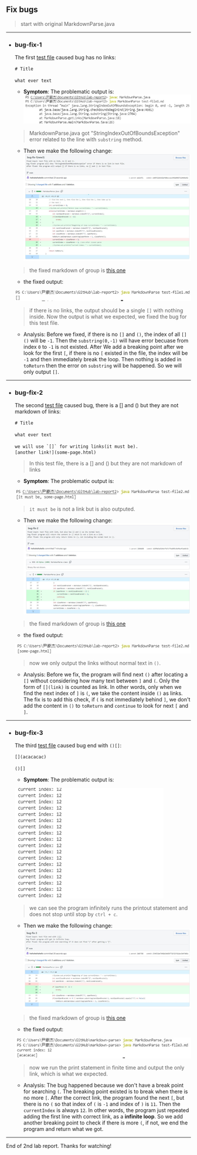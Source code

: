 ## Fix bugs
> start with original MarkdownParse.java

---

* ### **bug-fix-1**

    The first [test file](https://heihaheihahello.github.io/lab-report2/test-file1.md) caused bug has no links:

    ```
    # Title

    what ever text
    ```
    - **Symptom**: The problematic output is: 
    ![Image](1w.jpg)
    > MarkdownParse.java got "StringIndexOutOfBoundsException" error related to the line with `substring` method.

    - Then we make the following change:
    ![Image](1_fix.jpg)
    > the fixed markdown of group is [this one](https://github.com/heihaheihahello/markdown-parse/commit/cb05f22b9c82efd0bcccac345a8483712464bd52#diff-c703a0ec03474d601c6bf846740b293e0538bccf38d5f677a302457479e9c652)

    - the fixed output: 

    ![Image](1fixed.jpg)

    > if there is no links, the output should be a single `[]` with nothing inside. Now the output is what we expected, we fixed the bug for this test file.

    - Analysis: Before we fixed, if there is no `[]` and `()`, the index of all `[]()` will be `-1`. Then the `substring(0,-1)` will have error becuase from index `0` to `-1` is not existed. After We add a breaking point after we look for the first `[`, if there is no `[` existed in the file, the index will be `-1` and then immediately break the loop. Then nothing is added in `toReturn` then the error on `substring` will be happened. So we will only output `[]`. 

---

* ### **bug-fix-2**
    

    The second [test file](https://heihaheihahello.github.io/lab-report2/test-file2.md) caused bug, there is a [] and () but they are not markdown of links:

    ```
    # Title

    what ever text

    we will use `[]` for writing links(it must be).
    [another link!](some-page.html)

    ```
    > In this test file, there is a [] and () but they are not markdown of links

    - **Symptom**: The problematic output is:

    ![Image](2-w.jpg)

    > `it must be` is not a link but is also outputed.
      
    - Then we make the following change:
    ![Image](2_fix.jpg)
    > the fixed markdown of group is [this one](https://github.com/heihaheihahello/lab-report2/commit/b18f0e5a3144cf7e7c77be995c9af0cdf1eb8c52#diff-c703a0ec03474d601c6bf846740b293e0538bccf38d5f677a302457479e9c652)

    - the fixed output: 

    ![Image](2fixed.jpg)

    > now we only output the links without normal text in `()`.

    - Analysis: Before we fix, the program will find next `()` after locating a `[]` without considering how many text between `]` and `(`. Only the form of `[](link)` is counted as link. In other words, only when we find the next index of `]` is `(`, we take the content inside `()` as links. The fix is to add this check, if `(` is not immediately behind `]`, we don't add the content in `()` to `toReturn` and `continue` to look for next `[` and `]`.
    
---

* ### **bug-fix-3**

    The third [test file](https://heihaheihahello.github.io/markdown-parse/test-file3.md) caused bug end with `()[]`:

    ```
    [](acacacac)

    ()[]
    ```
    - **Symptom**: The problematic output is: 

    ![Image](3w.jpg)

    > we can see the program infinitely runs the printout statement and does not stop until stop by `ctrl + c`.

    - Then we make the following change:
    ![Image](3_fix.jpg)

    > the fixed markdown of group is [this one](https://github.com/heihaheihahello/markdown-parse/commit/17d4532ef3402b3db58f732f23f611bc3b47d86c#diff-c703a0ec03474d601c6bf846740b293e0538bccf38d5f677a302457479e9c652)

    - the fixed output:
    
    ![Image](3fixed.jpg)

    >now we run the print statement in finite time and output the only link, which is what we expected.

    - Analysis: The bug happened because we don't have a break point for searching `(`. The breaking point existed is to break when there is no more `[`. After the correct link, the program found the next `[`, but there is no `(` so that index of `(` is `-1` and index of `)` is `11`. Then the `currentIndex` is always `12`. In other words, the program just repeated adding the first line with correct link, as a **infinite loop**. So we add another breaking point to check if there is more `(`, if not, we end the program and return what we got.

---
End of 2nd lab report. Thanks for watching!





